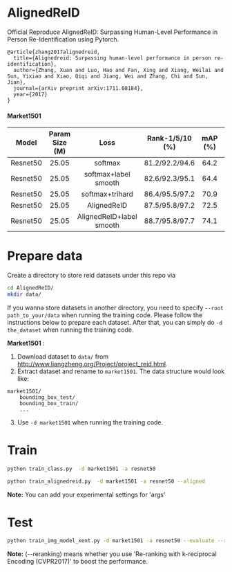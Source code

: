 # AlignedReID
Official Reproduce AlignedReID: Surpassing Human-Level Performance in Person Re-Identification using Pytorch.

```
@article{zhang2017alignedreid,
  title={Alignedreid: Surpassing human-level performance in person re-identification},
  author={Zhang, Xuan and Luo, Hao and Fan, Xing and Xiang, Weilai and Sun, Yixiao and Xiao, Qiqi and Jiang, Wei and Zhang, Chi and Sun, Jian},
  journal={arXiv preprint arXiv:1711.08184},
  year={2017}
}
```

#### Market1501
| Model | Param Size (M) | Loss | Rank-1/5/10 (%) | mAP (%) | RK:Rank-1/5/10 (%) | RK:mAP (%) | 
| --- | :---: | :---: | :---: | :---: | :---: | :---: |
| Resnet50 | 25.05 | softmax | 81.2/92.2/94.6 | 64.2 |83.4/90.7/93/2|76.4|
| Resnet50 | 25.05 | softmax+label smooth | 82.6/92.3/95.1 | 64.4 |84.0/90.9/93.4|76.8|
| Resnet50 | 25.05 | softmax+trihard | 86.4/95.5/97.2 | 70.9 |88.5/94.1/95.7|83.3|
| Resnet50 | 25.05 | AlignedReID | 87.5/95.8/97.2 | 72.5 |89.0/94.7/96.1|84.7|
| Resnet50 | 25.05 | AlignedReID+label smooth | 88.7/95.8/97.7 | 74.1 |90.3/94.8/96.3|85.8|

# Prepare data
Create a directory to store reid datasets under this repo via
```bash
cd AlignedReID/
mkdir data/
```

If you wanna store datasets in another directory, you need to specify `--root path_to_your/data` when running the training code. Please follow the instructions below to prepare each dataset. After that, you can simply do `-d the_dataset` when running the training code. 

**Market1501** :
1. Download dataset to `data/` from http://www.liangzheng.org/Project/project_reid.html.
2. Extract dataset and rename to `market1501`. The data structure would look like:
```
market1501/
    bounding_box_test/
    bounding_box_train/
    ...
```
3. Use `-d market1501` when running the training code.

# Train
```bash
python train_class.py  -d market1501 -a resnet50 
```
```bash
python train_alignedreid.py  -d market1501 -a resnet50 --aligned
```

**Note:** You can add your experimental settings for 'args'
# Test
```bash
python train_img_model_xent.py -d market1501 -a resnet50 --evaluate --resume saved-models/best_model.pth.tar --save-dir log/resnet50-market1501 (--reranking)
```

**Note:** (--reranking) means whether you use 'Re-ranking with k-reciprocal Encoding (CVPR2017)' to boost the performance.
